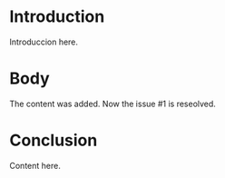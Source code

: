 Introduction
=======
Introduccion here.

Body
=======
The content was added. Now the issue #1 is reseolved.


Conclusion
=======
Content here.
